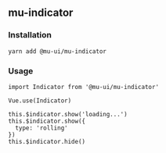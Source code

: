 ## mu-indicator

### Installation

```
yarn add @mu-ui/mu-indicator
```

### Usage

```
import Indicator from '@mu-ui/mu-indicator'

Vue.use(Indicator)

this.$indicator.show('loading...')
this.$indicator.show({
  type: 'rolling'
})
this.$indicator.hide()
```

